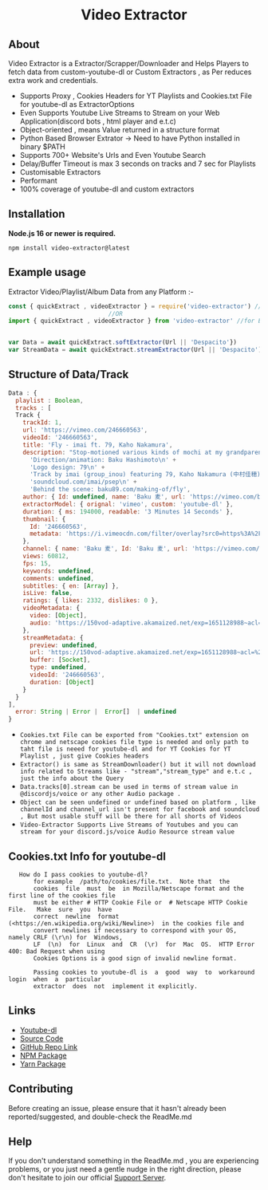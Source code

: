 <div align="center">
  <br />
  <br />
  <p>
<h1>Video Extractor</h1>
  </p>
</div>

## About

Video Extractor is a Extractor/Scrapper/Downloader and Helps Players to fetch data from custom-youtube-dl or Custom Extractors , as Per reduces extra work and credentials.

- Supports Proxy , Cookies Headers for YT Playlists and Cookies.txt File for youtube-dl as ExtractorOptions
- Even Supports Youtube Live Streams to Stream on your Web Application(discord bots , html player and e.t.c)
- Object-oriented , means Value returned in a structure format
- Python Based Browser Extrator -> Need to have Python installed in binary \$PATH
- Supports 700+ Website's Urls and Even Youtube Search
- Delay/Buffer Timeout is max 3 seconds on tracks and 7 sec for Playlists
- Customisable Extractors
- Performant
- 100% coverage of youtube-dl and custom extractors

## Installation

**Node.js 16 or newer is required.**

```
npm install video-extractor@latest
```

## Example usage

Extractor Video/Playlist/Album Data from any Platform :-

```js
const { quickExtract , videoExtractor } = require('video-extractor') //For CommonJS
                            //OR
import { quickExtract , videoExtractor } from 'video-extractor' //for ES6/TypeScript


var Data = await quickExtract.softExtractor(Url || 'Despacito'})
var StreamData = await quickExtract.streamExtractor(Url || 'Despacito')

```

## Structure of Data/Track

```js
Data : {
  playlist : Boolean,
  tracks : [
  Track {
    trackId: 1,
    url: 'https://vimeo.com/246660563',
    videoId: '246660563',
    title: 'Fly - imai ft. 79, Kaho Nakamura',
    description: "Stop-motioned various kinds of mochi at my grandparents' place.\n" +
      'Direction/animation: Baku Hashimoto\n' +
      'Logo design: 79\n' +
      'Track by imai (group_inou) featuring 79, Kaho Nakamura (中村佳穂)\n' +
      'soundcloud.com/imai/psep\n' +
      'Behind the scene: baku89.com/making-of/fly',
    author: { Id: undefined, name: 'Baku 麦', url: 'https://vimeo.com/baku89' },      
    extractorModel: { orignal: 'vimeo', custom: 'youtube-dl' },
    duration: { ms: 194000, readable: '3 Minutes 14 Seconds' },
    thumbnail: {
      Id: '246660563',
      metadata: 'https://i.vimeocdn.com/filter/overlay?src0=https%3A%2F%2Fi.vimeocdn.com%2Fvideo%2F696079667-94a0641db16295fc9c32803c15331b4dea14ded3dcdcad3101a8b278c6c04bf1-d_1280x720&src1=https%3A%2F%2Ff.vimeocdn.com%2Fimages_v6%2Fshare%2Fplay_icon_overlay.png'
    },
    channel: { name: 'Baku 麦', Id: 'Baku 麦', url: 'https://vimeo.com/baku89' },
    views: 60812,
    fps: 15,
    keywords: undefined,
    comments: undefined,
    subtitles: { en: [Array] },
    isLive: false,
    ratings: { likes: 2332, dislikes: 0 },
    videoMetadata: {
      video: [Object],
      audio: 'https://150vod-adaptive.akamaized.net/exp=1651128988~acl=%2F1cf9dbe0-76c9-4d13-9252-3a71c1c0cbc5%2F%2A~hmac=33df1c437a48fe5a78f855ca694e16721fee7ef31b594bd38cbaa5caa3f61238/1cf9dbe0-76c9-4d13-9252-3a71c1c0cbc5/sep/audio/0173d7d2/playlist.m3u8'
    },
    streamMetadata: {
      preview: undefined,
      url: 'https://150vod-adaptive.akamaized.net/exp=1651128988~acl=%2F1cf9dbe0-76c9-4d13-9252-3a71c1c0cbc5%2F%2A~hmac=33df1c437a48fe5a78f855ca694e16721fee7ef31b594bd38cbaa5caa3f61238/1cf9dbe0-76c9-4d13-9252-3a71c1c0cbc5/sep/audio/0173d7d2/playlist.m3u8',
      buffer: [Socket],
      type: undefined,
      videoId: '246660563',
      duration: [Object]
    }
  }
],
  error: String | Error |  Error[]  | undefined
}
```

- `Cookies.txt File can be exported from "Cookies.txt" extension on chrome and netscape cookies file type is needed and only path to taht file is neeed for youtube-dl and for YT Cookies for YT Playlist , just give Cookies headers`
- `Extractor() is same as StreamDownloader() but it will not download info related to Streams like - "stream","stream_type" and e.t.c , just the info about the Query`
- `Data.tracks[0].stream can be used in terms of stream value in @discordjs/voice or any other Audio package .`
- `Object can be seen undefined or undefined based on platform , like channelId and channel_url isn't present for facebook and soundcloud , But most usable stuff will be there for all shorts of Videos`
- `Video-Extractor Supports Live Streams of Youtubes and you can stream for your discord.js/voice Audio Resource stream value`

## Cookies.txt Info for youtube-dl

```
   How do I pass cookies to youtube-dl?
       for example  /path/to/cookies/file.txt.  Note that  the
       cookies  file  must  be  in Mozilla/Netscape format and the first line of the cookies file
       must be either # HTTP Cookie File or  # Netscape HTTP Cookie File.   Make  sure  you  have
       correct  newline  format  (<https://en.wikipedia.org/wiki/Newline>)  in the cookies file and
       convert newlines if necessary to correspond with your OS, namely CRLF (\r\n) for  Windows,
       LF  (\n)  for  Linux  and  CR  (\r)  for  Mac  OS.  HTTP Error 400: Bad Request when using
       Cookies Options is a good sign of invalid newline format.

       Passing cookies to youtube-dl is  a  good  way  to  workaround  login  when  a  particular
       extractor  does  not  implement it explicitly.
```

## Links

- [Youtube-dl](https://www.npmjs.com/package/@sidislive/youtube-dl-exec)
- [Source Code](https://github.com/SidisLiveYT/Video-Extractor.git)
- [GitHub Repo Link](https://github.com/SidisLiveYT/Video-Extractor)
- [NPM Package](https://www.npmjs.com/package/video-extractor)
- [Yarn Package](https://yarn.pm/video-extractor)

## Contributing

Before creating an issue, please ensure that it hasn't already been reported/suggested, and double-check the ReadMe.md

## Help

If you don't understand something in the ReadMe.md , you are experiencing problems, or you just need a gentle
nudge in the right direction, please don't hesitate to join our official [Support Server](https://discord.gg/MfME24sJ2a).
